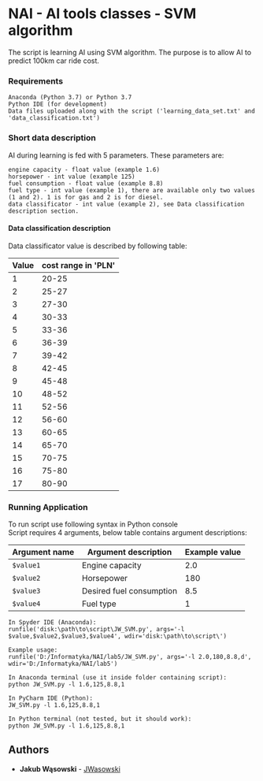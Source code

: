# NAI - AI tools classes - SVM algorithm
The script is learning AI using SVM algorithm. The purpose is to allow AI to predict 100km car ride cost. <br />


### Requirements
```
Anaconda (Python 3.7) or Python 3.7
Python IDE (for development)
Data files uploaded along with the script ('learning_data_set.txt' and 'data_classification.txt')

```

### Short data description

AI during learning is fed with 5 parameters. These parameters are: <br />
```
engine capacity - float value (example 1.6)
horsepower - int value (example 125)
fuel consumption - float value (example 8.8)
fuel type - int value (example 1), there are available only two values (1 and 2). 1 is for gas and 2 is for diesel.
data classificator - int value (example 2), see Data classification description section.
```
#### Data classification description

Data classificator value is described by following table:

| Value | cost range in 'PLN' |
| ------------- | ------------- |
| 1  | 20-25  |
| 2  | 25-27  |
| 3  | 27-30  |
| 4  | 30-33  |
| 5  | 33-36  |
| 6  | 36-39  |
| 7  | 39-42  |
| 8  | 42-45  |
| 9  | 45-48  |
| 10  | 48-52  |
| 11  | 52-56  |
| 12  | 56-60  |
| 13  | 60-65  |
| 14  | 65-70  |
| 15  | 70-75  |
| 16  | 75-80  |
| 17  | 80-90  |


### Running Application

To run script use following syntax in Python console <br />
Script requires 4 arguments, below table contains argument descriptions: <br />

| Argument name | Argument description | Example value |
| ------------- | ------------- | ------------- |
| `$value1`  | Engine capacity  | 2.0  |
| `$value2`  | Horsepower  | 180  |
| `$value3`  | Desired fuel consumption  | 8.5  |
| `$value4`  | Fuel type  | 1  |
```
In Spyder IDE (Anaconda):
runfile('disk:\path\to\script\JW_SVM.py', args='-l $value,$value2,$value3,$value4', wdir='disk:\path\to\script\')

Example usage:
runfile('D:/Informatyka/NAI/lab5/JW_SVM.py', args='-l 2.0,180,8.8,d', wdir='D:/Informatyka/NAI/lab5')

In Anaconda terminal (use it inside folder containing script):
python JW_SVM.py -l 1.6,125,8.8,1

In PyCharm IDE (Python):
JW_SVM.py -l 1.6,125,8.8,1

In Python terminal (not tested, but it should work):
python JW_SVM.py -l 1.6,125,8.8,1

```


## Authors

* **Jakub Wąsowski** - [JWasowski](https://github.com/jwasowski) 